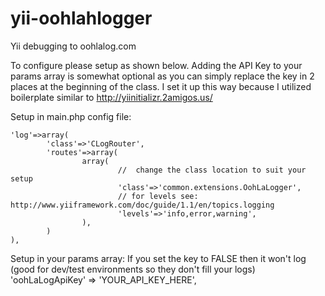 yii-oohlahlogger
=================

Yii debugging to oohlalog.com

To configure please setup as shown below.  Adding the API Key to your params
array is somewhat optional as you can simply replace the key in 2 places at
the beginning of the class.  I set it up this way because I utilized
boilerplate similar to http://yiinitializr.2amigos.us/


Setup in main.php config file:

	'log'=>array(
			'class'=>'CLogRouter',
			'routes'=>array(
					array(
							//  change the class location to suit your setup
							'class'=>'common.extensions.OohLaLogger',
							// for levels see: http://www.yiiframework.com/doc/guide/1.1/en/topics.logging
							'levels'=>'info,error,warning',
					),
			)
	),


Setup in your params array:
If you set the key to FALSE then it won't log (good for dev/test environments so they don't fill your logs)
	'oohLaLogApiKey' => 'YOUR_API_KEY_HERE',
